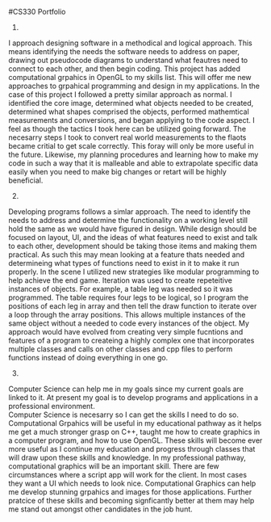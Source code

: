 #CS330 Portfolio

1)
I approach designing software in a methodical and logical approach.  This means identifying the needs the software needs to address on paper, drawing out pseudocode diagrams to 
understand what feautres need to connect to each other, and then begin coding.  This project has added computational grpahics in OpenGL to my skills list.  This will offer me new 
approaches to grpahical programming and design in my applications.  In the case of this project I followed a pretty similar approach as normal.  I identified the core image, 
determined what objects needed to be created, determined what shapes comprised the objects, performed mathemtical measurements and conversions, and began applying to the code 
aspect.  I feel as though the tactics I took here can be utilized going forward.  The necesarry steps I took to convert real world measurements to the flaots became critial to get 
scale correctly.  This foray will only be more useful in the future.  Likewise, my planning procedures and learning how to make my code in such a way that it is malleable and able 
to extrapolate specific data easily when you need to make big changes or retart will be highly beneficial. 

2)
Developing programs follows a simlar approach.  The need to identify the needs to address and determine the functionality on a working level still hold the same as we would have 
figured in design.  While design should be focused on layout, UI, and the ideas of what features need to exist and talk to each other, development should be taking those items and 
making them practical.  As such this may mean looking at a feature thats needed and determineing what types of functions need to exist in it to make it run properly.  In the scene 
I utilized new strategies like modular programming to help achieve the end game. Iteration was used to create repeteitive instances of objects.  For example, a table leg was 
needed so it was programmed. The table requires four legs to be logical, so I program the positions of each leg in array and then tell the draw function to iterate over a loop 
through the array positions.  This allows multiple instances of the same object without a needed to code every instances of the object.  My approach would have evolved from 
creating very simple fucntions and features of a program to createing a highly complex one that incorporates multiple classes and calls on other classes and cpp files to perform 
functions instead of doing everything in one go.

3)
Computer Science can help me in my goals since my current goals are linked to it.  At present my goal is to develop programs and applications in a professional environment.  
Computer Science is necesarry so I can get the skills I need to do so.  Computational Grpahics will be useful in my educational pathway as it helps me get a much stronger grasp on 
C++, taught me how to create graphics in a computer program, and how to use OpenGL.  These skills will become ever more useful as I continue my education and progress through 
classes that will draw upon these skills and knowledge.  In my professional pathway, computational graphics will be an important skill.  There are few circumstances where a script 
app will work for the client.  In most cases they want a UI which needs to look nice. Computational Graphics can help me develop stunning grpahics and images for those 
applications. Further pratcice of these skills and becoming signficantly better at them may help me stand out amongst other candidates in the job hunt.  
